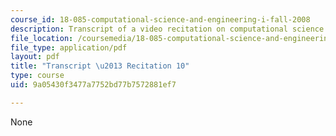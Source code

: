 ```yaml
---
course_id: 18-085-computational-science-and-engineering-i-fall-2008
description: Transcript of a video recitation on computational science and engineering.
file_location: /coursemedia/18-085-computational-science-and-engineering-i-fall-2008/9a05430f3477a7752bd77b7572881ef7_18-085F08-R10.pdf
file_type: application/pdf
layout: pdf
title: "Transcript \u2013 Recitation 10"
type: course
uid: 9a05430f3477a7752bd77b7572881ef7

---
```

None